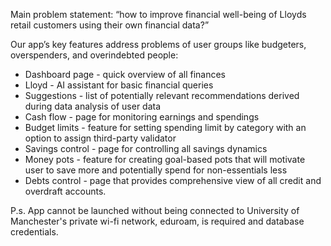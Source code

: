Main problem statement: “how to improve financial well-being of Lloyds retail customers using their own financial data?”

Our app’s key features address problems of user groups like budgeters, overspenders, and overindebted people:
- Dashboard page - quick overview of all finances
- Lloyd - AI assistant for basic financial queries
- Suggestions - list of potentially relevant recommendations derived during data analysis of user data
- Cash flow - page for monitoring earnings and spendings
- Budget limits - feature for setting spending limit by category with an option to assign third-party validator 
- Savings control - page for controlling all savings dynamics
- Money pots - feature for creating goal-based pots that will motivate user to save more and potentially spend for non-essentials less
- Debts control - page that provides comprehensive view of all credit and overdraft accounts.

P.s. 
App cannot be launched without being connected to University of Manchester's private wi-fi network, eduroam, is required and database credentials.
